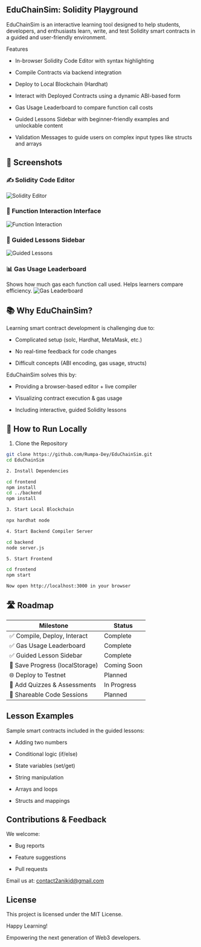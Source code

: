 ## EduChainSim: Solidity Playground

EduChainSim is an interactive learning tool designed to help students, developers, and enthusiasts learn, write, and test Solidity smart contracts in a guided and user-friendly environment.


 Features

-	In-browser Solidity Code Editor with syntax highlighting

-	Compile Contracts via backend integration 

-	Deploy to Local Blockchain (Hardhat)

-	Interact with Deployed Contracts using a dynamic ABI-based form

-	Gas Usage Leaderboard to compare function call costs

-	Guided Lessons Sidebar with beginner-friendly examples and unlockable content

-	Validation Messages to guide users on complex input types like structs and arrays 


 ## 📸 Screenshots

### ✍️ Solidity Code Editor
![Solidity Editor](screenshots/editor.PNG)

### 🔧 Function Interaction Interface
![Function Interaction](screenshots/function_interaction.PNG)

### 📘 Guided Lessons Sidebar
![Guided Lessons](screenshots/guided_lessons.PNG)

### 📊 Gas Usage Leaderboard
Shows how much gas each function call used. Helps learners compare efficiency.
![Gas Leaderboard](screenshots/gas_leaderboard.PNG)


 
 ## 📚 Why EduChainSim?

Learning smart contract development is challenging due to:

- Complicated setup (solc, Hardhat, MetaMask, etc.)

- No real-time feedback for code changes

- Difficult concepts (ABI encoding, gas usage, structs)

EduChainSim solves this by:

- Providing a browser-based editor + live compiler

- Visualizing contract execution & gas usage

- Including interactive, guided Solidity lessons

 ## 🔧 How to Run Locally

1. Clone the Repository

```bash
git clone https://github.com/Rumpa-Dey/EduChainSim.git
cd EduChainSim

2. Install Dependencies

cd frontend
npm install
cd ../backend
npm install

3. Start Local Blockchain

npx hardhat node

4. Start Backend Compiler Server

cd backend
node server.js

5. Start Frontend

cd frontend
npm start

Now open http://localhost:3000 in your browser

```

## 🛣️ Roadmap
 

| Milestone                     | Status       |
|------------------------------|--------------|
| ✅ Compile, Deploy, Interact | Complete     |
| ✅ Gas Usage Leaderboard     | Complete     |
| ✅ Guided Lesson Sidebar     | Complete     |
| 🧠 Save Progress (localStorage) | Coming Soon |
| 🌐 Deploy to Testnet         | Planned      |
| 📝 Add Quizzes & Assessments| In Progress  |
| 🔗 Shareable Code Sessions   | Planned      |



## Lesson Examples
 
Sample smart contracts included in the guided lessons:

- Adding two numbers

- Conditional logic (if/else)

- State variables (set/get)

- String manipulation

- Arrays and loops

- Structs and mappings


## Contributions & Feedback

We welcome:

- Bug reports

- Feature suggestions

- Pull requests

Email us at: contact2anikid@gmail.com


## License

This project is licensed under the MIT License.

Happy Learning! 

Empowering the next generation of Web3 developers.

